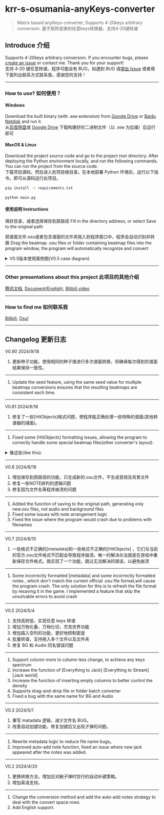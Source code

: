 # krr-s-osumania-anyKeys-converter

> Matrix based anyKeys-converter, Supports 4-20keys arbitrary conversion.
> 基于矩阵变换的任意keys转换器，支持4-20键转谱

## Introduce 介绍

Supports 4-20keys arbitrary conversion. If you encounter bugs, please [create an issue](https://github.com/krrcream/krr-s-osumania-anyKeys-converter/issues/new/choose) or contact me. Thank you for your support!  
支持 4-20 键任意转谱。程序可能会有 BUG，如遇到 BUG 请[提出 Issue](https://github.com/krrcream/krr-s-osumania-anyKeys-converter/issues/new/choose) 或者用下面列出联系方式联系我，感谢您的支持！

-------
### How to use? 如何使用？

#### Windows

Download the built binary (with .exe extension) from [Google Drive](https://drive.google.com/drive/folders/15aLQ7iQLbkQ_ynVnyI92QTk3DfA7QcrP) or [Baidu Netdisk](https://pan.baidu.com/share/init?surl=VBhS-RCG402KkjoX9obQNw&pwd=kr8k) and run it.  
从[百度网盘](https://pan.baidu.com/share/init?surl=VBhS-RCG402KkjoX9obQNw&pwd=kr8k)或 [Google Drive](https://drive.google.com/drive/folders/15aLQ7iQLbkQ_ynVnyI92QTk3DfA7QcrP) 下载构建好的二进制文件（以 .exe 为后缀）后运行即可

#### MacOS & Linux

Download the project source code and go to the project root directory. After deploying the Python environment locally, and run the following commands. You can run the project from the source code.  
下载项目源码，然后进入到项目根目录。在本地部署 Python 环境后，运行以下指令。即可从源码运行此项目。

```bash
pip install -r requirements.txt
```

```bash
python main.py
```


#### 使用说明 Instructions

填好目录，或者选择保存到原路径
Fill in the directory address, or select Save to the original path

把谱面文件.osu或者包含谱面的文件夹拖入到程序窗口中，程序会自动识别并转换
Drag the beatmap .osu files or folder containing beatmap files into the program window, the program will automatically recognize and convert

<details> 
<summary>V0.5版本使用案例图(V0.5 case diagram)</summary> 
<pre>
E.g①:7to8

  ![image](https://github.com/krrcream/krr-s-osumania-anyKeys-converter/blob/main/img(External%20link%20use)/1-7to8.png)

E.g②:7to14
![image](https://github.com/krrcream/krr-s-osumania-anyKeys-converter/blob/main/img(External%20link%20use)/2%207to14k.png)

E.g②:7to10
![image](https://github.com/krrcream/krr-s-osumania-anyKeys-converter/blob/main/img(External%20link%20use)/3%207to10k.png)

E.g④:Everything to Jack And Stream(It's not much use just for fun)
![image](https://github.com/krrcream/krr-s-osumania-anyKeys-converter/blob/main/img(External%20link%20use)/4%20Everything.png)

E.g⑤:Jack World(Jack Stream trainer)
![image](https://github.com/krrcream/krr-s-osumania-anyKeys-converter/blob/main/img(External%20link%20use)/5%20Jack%20world.png)

</pre> 
</details>

-------
### Other presentations about this project 此项目的其他介绍

[腾讯文档](https://docs.qq.com/aio/DUXlZS2tYdXZXdnJs?from_page=doc_home_gw_product&templateId=gqa966yujp83587sz7eth7xydc&create_type=2&aid_position=templatemall&aid_pos=templatemall&p=L9BXUFFFFgFLeFRZ5bvqs0&client_hint=0), [Document(English)](https://docs.qq.com/aio/DUXlZS2tYdXZXdnJs?from_page=doc_home_gw_product&templateId=gqa966yujp83587sz7eth7xydc&create_type=2&aid_position=templatemall&aid_pos=templatemall&p=zsy2KRXWddpeuvB4tLdjIb&client_hint=0), [Bilibili video](https://www.bilibili.com/video/BV1Tt421F7xw/)

-------
### How to find me 如何联系我

[Bilibili](https://space.bilibili.com/), [Osu!](https://osu.ppy.sh/users/14769563)

-------
## Changelog 更新日志

V0.90 2024/9/18
1. 更新种子功能，使用相同的种子值进行多次谱面转换，将确保每次得到的谱面结果保持一致性。
-------
1. Update the seed feature, using the same seed value for multiple beatmap conversions ensures that the resulting beatmaps are consistent each time.

-------
V0.81 2024/8/18
1. 修复了一些[HitObjects]格式问题，使程序能正确处理一些特殊的谱面(其他转谱器的铺面)。
-------
1. Fixed some [HitObjects] formatting issues, allowing the program to correctly handle some special beatmap files(other converter's layout).
<details> 
<summary>像这些(like this):</summary> 
<pre>
 "192,192,9974,1,0"
 " "
 "100,100,12600,6,1,B|200:200|250:200|250:200|300:150,2,310.123,2|1|2,0:0|0:0|0:2,0:0:0:0:"
 "155.60000000000002,192,17423,128,0,17659:0:0:0:0:"
</pre> 
</details>

-------
V0.8 2024/8/18
1. 增加保存到原路径的功能，只生成新的.osu文件，不生成音频及背景文件
2. 修复一些NOTE排列的逻辑问题
3. 修复因为文件名等程序崩溃的问题
-------
1. Added the function of saving to the original path, generating only new.osu files, not audio and background files
2. Fixed some issues with note arrangement logic
3. Fixed the issue where the program would crash due to problems with filenames

-------
V0.7 2024/8/10
1. 一些格式不正确的[metadata]和一些格式不正确的[HitObjects] ，它们与当前的官方.osu文件格式不匹配会导致程序崩溃。唯一的解决办法就是在游戏中重新保存文件格式。我实现了一个功能，跳过无法解决的错误，以避免崩溃
-------
1. Some incorrectly formatted [metadata] and some incorrectly formatted notes , which don't match the current official .osu file format,will cause the program crash. The only solution for this is to refresh the file format by resaving it in the game. I implemented a feature that skip the unsolvable errors to avoid crash

-------
V0.5 2024/5/4
1. 支持高转低，实现任意 keys 转谱
2. 增加万物化叠，万物化切，杰克世界功能
3. 增加插入空列的功能，更好地控制密度
4. 批量转谱，支持拖入多个文件以及文件夹
5. 修复 BG 和 Audio 同名错误问题
-------
1. Support column more to column less change, to achieve any keys spectrum
2. Increase the function of [Everything to Jack] [Everything to Stream] [Jack world]
3. Increase the function of inserting empty columns to better control the density
4. Supports drag-and-drop file or folder batch converter
5. Fixed a bug with the same name for BG and Audio
-------
V0.3 2024/5/1
1. 重写 matadata 逻辑，减少文件名 BUG。
2. 改善自动加键功能，修复加键后又出现子弹的问题。
-------
1. Rewrite metadata logic to reduce file name bugs。
2. Improved auto-add note function, fixed an issue where new jack appeared after the notes was added.

-------
V0.2 2024/4/20
1. 更换转换方法，增加应对删子弹时空行的自动补键策略。
2. 增加英语支持。
-------
1. Change the conversion method and add the auto-add notes strategy to deal with the convert space rows.
2. Add English support.


